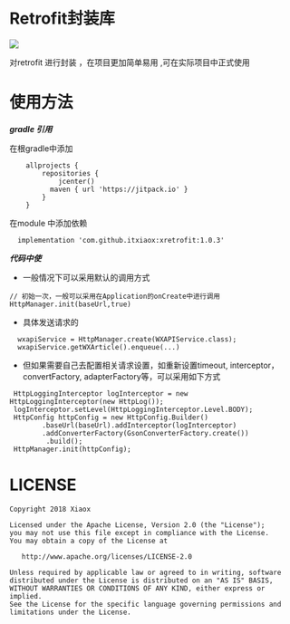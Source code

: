 # Retrofit封装库

[![](https://jitpack.io/v/itxiaox/xretrofit.svg)](https://jitpack.io/#itxiaox/xretrofit)

 对retrofit 进行封装 ，在项目更加简单易用  ,可在实际项目中正式使用

# 使用方法
***gradle 引用***

在根gradle中添加
    
```
    allprojects {
        repositories {
            jcenter()
          maven { url 'https://jitpack.io' }
        }
    }
```

在module 中添加依赖
```
  implementation 'com.github.itxiaox:xretrofit:1.0.3'
```

***代码中使***

 - 一般情况下可以采用默认的调用方式
   
```
// 初始一次，一般可以采用在Application的onCreate中进行调用
HttpManager.init(baseUrl,true)
```

- 具体发送请求的

```
  wxapiService = HttpManager.create(WXAPIService.class);
  wxapiService.getWXArticle().enqueue(...)
```
-  但如果需要自己去配置相关请求设置，如重新设置timeout, interceptor，convertFactory, adapterFactory等，可以采用如下方式

```
 HttpLoggingInterceptor logInterceptor = new HttpLoggingInterceptor(new HttpLog());
 logInterceptor.setLevel(HttpLoggingInterceptor.Level.BODY);
 HttpConfig httpConfig = new HttpConfig.Builder()
        .baseUrl(baseUrl).addInterceptor(logInterceptor)
        .addConverterFactory(GsonConverterFactory.create())
         .build();
 HttpManager.init(httpConfig);
```



 # LICENSE

    Copyright 2018 Xiaox
    
    Licensed under the Apache License, Version 2.0 (the "License");
    you may not use this file except in compliance with the License.
    You may obtain a copy of the License at
    
       http://www.apache.org/licenses/LICENSE-2.0
    
    Unless required by applicable law or agreed to in writing, software
    distributed under the License is distributed on an "AS IS" BASIS,
    WITHOUT WARRANTIES OR CONDITIONS OF ANY KIND, either express or implied.
    See the License for the specific language governing permissions and
    limitations under the License.